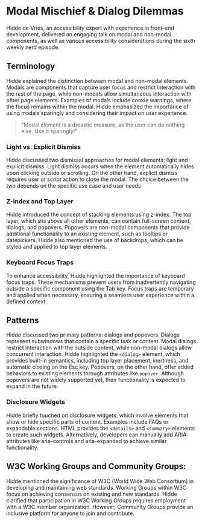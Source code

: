 # Modal Mischief & Dialog Dilemmas

Hidde de Vries, an accessibility expert with experience in front-end development, delivered an engaging talk on modal and non-modal components, as well as various accessibility considerations during the sixth weekly nerd episode. 

## Terminology

Hidde explained the distinction between modal and non-modal elements. Modals are components that capture user focus and restrict interaction with the rest of the page, while non-modals allow simultaneous interaction with other page elements. Examples of modals include cookie warnings, where the focus remains within the modal. Hidde emphasized the importance of using modals sparingly and considering their impact on user experience.

> "Modal element is a dreastic measure, as the user can do nothing else. Use it sparingly!"

### Light vs. Explicit Dismiss

Hidde discussed two dismissal approaches for modal elements: light and explicit dismiss. Light dismiss occurs when the element automatically hides upon clicking outside or scrolling. On the other hand, explicit dismiss requires user or script action to close the modal. The choice between the two depends on the specific use case and user needs

### Z-index and Top Layer

Hidde introduced the concept of stacking elements using z-index. The top layer, which sits above all other elements, can contain full-screen content, dialogs, and popovers. Popovers are non-modal components that provide additional functionality to an existing element, such as tooltips or datepickers. Hidde also mentioned the use of backdrops, which can be styled and applied to top layer elements.

### Keyboard Focus Traps

To enhance accessibility, Hidde highlighted the importance of keyboard focus traps. These mechanisms prevent users from inadvertently navigating outside a specific component using the Tab key. Focus traps are temporary and applied when necessary, ensuring a seamless user experience within a defined context.

## Patterns

Hidde discussed two primary patterns: dialogs and popovers. Dialogs represent subwindows that contain a specific task or content. Modal dialogs restrict interaction with the outside content, while non-modal dialogs allow concurrent interaction. Hidde highlighted the `<dialog>` element, which provides built-in semantics, including top layer placement, inertness, and automatic closing on the Esc key. Popovers, on the other hand, offer added behaviors to existing elements through attributes like `popover`. Although popovers are not widely supported yet, their functionality is expected to expand in the future.

### Disclosure Widgets

Hidde briefly touched on disclosure widgets, which involve elements that show or hide specific parts of content. Examples include FAQs or expandable sections. HTML provides the `<details>` and `<summary>` elements to create such widgets. Alternatively, developers can manually add ARIA attributes like aria-controls and aria-expanded to achieve similar functionality.

## W3C Working Groups and Community Groups:

Hidde mentioned the significance of W3C (World Wide Web Consortium) in developing and maintaining web standards. Working Groups within W3C focus on achieving consensus on existing and new standards. Hidde clarified that participation in W3C Working Groups requires employment with a W3C member organization. However, Community Groups provide an inclusive platform for anyone to join and contribute.